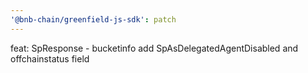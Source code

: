 ```yaml
---
'@bnb-chain/greenfield-js-sdk': patch
---
```


feat: SpResponse - bucketinfo add SpAsDelegatedAgentDisabled and offchainstatus field
